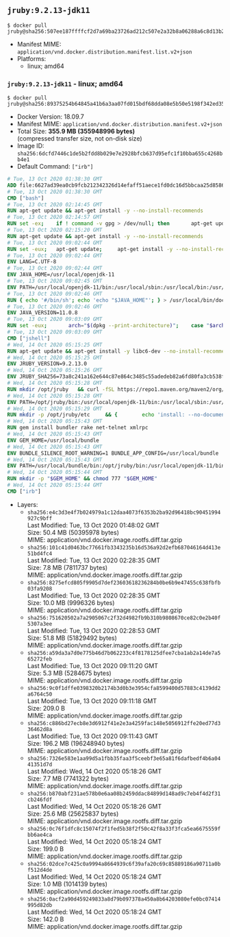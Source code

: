 ## `jruby:9.2.13-jdk11`

```console
$ docker pull jruby@sha256:507ee187ffffcf2d7a69ba23726ad212c507e2a32b8a06288a6c8d13b2784305
```

-	Manifest MIME: `application/vnd.docker.distribution.manifest.list.v2+json`
-	Platforms:
	-	linux; amd64

### `jruby:9.2.13-jdk11` - linux; amd64

```console
$ docker pull jruby@sha256:89375254b64845a41b6a3aa07fd015bdf68dda08e5b50e5198f342ed354817ab
```

-	Docker Version: 18.09.7
-	Manifest MIME: `application/vnd.docker.distribution.manifest.v2+json`
-	Total Size: **355.9 MB (355948996 bytes)**  
	(compressed transfer size, not on-disk size)
-	Image ID: `sha256:6dcfd7446c1de5b2fdd8b029e7e2928bfcb637d95efc1f10bba655c4268bb4e1`
-	Default Command: `["irb"]`

```dockerfile
# Tue, 13 Oct 2020 01:38:30 GMT
ADD file:6627ad39ea0cb9fcb212342326d14efaff51aece1fd0dc16d5bbcaa25d858622 in / 
# Tue, 13 Oct 2020 01:38:30 GMT
CMD ["bash"]
# Tue, 13 Oct 2020 02:14:45 GMT
RUN apt-get update && apt-get install -y --no-install-recommends 		ca-certificates 		curl 		netbase 		wget 	&& rm -rf /var/lib/apt/lists/*
# Tue, 13 Oct 2020 02:14:57 GMT
RUN set -ex; 	if ! command -v gpg > /dev/null; then 		apt-get update; 		apt-get install -y --no-install-recommends 			gnupg 			dirmngr 		; 		rm -rf /var/lib/apt/lists/*; 	fi
# Tue, 13 Oct 2020 02:15:20 GMT
RUN apt-get update && apt-get install -y --no-install-recommends 		git 		mercurial 		openssh-client 		subversion 				procps 	&& rm -rf /var/lib/apt/lists/*
# Tue, 13 Oct 2020 09:02:44 GMT
RUN set -eux; 	apt-get update; 	apt-get install -y --no-install-recommends 		bzip2 		unzip 		xz-utils 				ca-certificates p11-kit 				fontconfig libfreetype6 	; 	rm -rf /var/lib/apt/lists/*
# Tue, 13 Oct 2020 09:02:44 GMT
ENV LANG=C.UTF-8
# Tue, 13 Oct 2020 09:02:44 GMT
ENV JAVA_HOME=/usr/local/openjdk-11
# Tue, 13 Oct 2020 09:02:45 GMT
ENV PATH=/usr/local/openjdk-11/bin:/usr/local/sbin:/usr/local/bin:/usr/sbin:/usr/bin:/sbin:/bin
# Tue, 13 Oct 2020 09:02:46 GMT
RUN { echo '#/bin/sh'; echo 'echo "$JAVA_HOME"'; } > /usr/local/bin/docker-java-home && chmod +x /usr/local/bin/docker-java-home && [ "$JAVA_HOME" = "$(docker-java-home)" ]
# Tue, 13 Oct 2020 09:02:46 GMT
ENV JAVA_VERSION=11.0.8
# Tue, 13 Oct 2020 09:03:09 GMT
RUN set -eux; 		arch="$(dpkg --print-architecture)"; 	case "$arch" in 		arm64 | aarch64) downloadUrl=https://github.com/AdoptOpenJDK/openjdk11-upstream-binaries/releases/download/jdk-11.0.8%2B10/OpenJDK11U-jdk_aarch64_linux_11.0.8_10.tar.gz ;; 		amd64 | i386:x86-64) downloadUrl=https://github.com/AdoptOpenJDK/openjdk11-upstream-binaries/releases/download/jdk-11.0.8%2B10/OpenJDK11U-jdk_x64_linux_11.0.8_10.tar.gz ;; 		*) echo >&2 "error: unsupported architecture: '$arch'"; exit 1 ;; 	esac; 		wget -O openjdk.tgz.asc "$downloadUrl.sign"; 	wget -O openjdk.tgz "$downloadUrl" --progress=dot:giga; 		export GNUPGHOME="$(mktemp -d)"; 	gpg --batch --keyserver ha.pool.sks-keyservers.net --keyserver-options no-self-sigs-only --recv-keys CA5F11C6CE22644D42C6AC4492EF8D39DC13168F; 	gpg --batch --keyserver ha.pool.sks-keyservers.net --recv-keys EAC843EBD3EFDB98CC772FADA5CD6035332FA671; 	gpg --batch --list-sigs --keyid-format 0xLONG CA5F11C6CE22644D42C6AC4492EF8D39DC13168F 		| tee /dev/stderr 		| grep '0xA5CD6035332FA671' 		| grep 'Andrew Haley'; 	gpg --batch --verify openjdk.tgz.asc openjdk.tgz; 	gpgconf --kill all; 	rm -rf "$GNUPGHOME"; 		mkdir -p "$JAVA_HOME"; 	tar --extract 		--file openjdk.tgz 		--directory "$JAVA_HOME" 		--strip-components 1 		--no-same-owner 	; 	rm openjdk.tgz*; 			{ 		echo '#!/usr/bin/env bash'; 		echo 'set -Eeuo pipefail'; 		echo 'if ! [ -d "$JAVA_HOME" ]; then echo >&2 "error: missing JAVA_HOME environment variable"; exit 1; fi'; 		echo 'cacertsFile=; for f in "$JAVA_HOME/lib/security/cacerts" "$JAVA_HOME/jre/lib/security/cacerts"; do if [ -e "$f" ]; then cacertsFile="$f"; break; fi; done'; 		echo 'if [ -z "$cacertsFile" ] || ! [ -f "$cacertsFile" ]; then echo >&2 "error: failed to find cacerts file in $JAVA_HOME"; exit 1; fi'; 		echo 'trust extract --overwrite --format=java-cacerts --filter=ca-anchors --purpose=server-auth "$cacertsFile"'; 	} > /etc/ca-certificates/update.d/docker-openjdk; 	chmod +x /etc/ca-certificates/update.d/docker-openjdk; 	/etc/ca-certificates/update.d/docker-openjdk; 		find "$JAVA_HOME/lib" -name '*.so' -exec dirname '{}' ';' | sort -u > /etc/ld.so.conf.d/docker-openjdk.conf; 	ldconfig; 		fileEncoding="$(echo 'System.out.println(System.getProperty("file.encoding"))' | jshell -s -)"; [ "$fileEncoding" = 'UTF-8' ]; rm -rf ~/.java; 	javac --version; 	java --version
# Tue, 13 Oct 2020 09:03:09 GMT
CMD ["jshell"]
# Wed, 14 Oct 2020 05:15:25 GMT
RUN apt-get update && apt-get install -y libc6-dev --no-install-recommends && rm -rf /var/lib/apt/lists/*
# Wed, 14 Oct 2020 05:15:25 GMT
ENV JRUBY_VERSION=9.2.13.0
# Wed, 14 Oct 2020 05:15:26 GMT
ENV JRUBY_SHA256=73a8c241a162e644c87e864c3485c55adedeb82a6fd80fa3cb538fdacda7af58
# Wed, 14 Oct 2020 05:15:28 GMT
RUN mkdir /opt/jruby   && curl -fSL https://repo1.maven.org/maven2/org/jruby/jruby-dist/${JRUBY_VERSION}/jruby-dist-${JRUBY_VERSION}-bin.tar.gz -o /tmp/jruby.tar.gz   && echo "$JRUBY_SHA256 /tmp/jruby.tar.gz" | sha256sum -c -   && tar -zx --strip-components=1 -f /tmp/jruby.tar.gz -C /opt/jruby   && rm /tmp/jruby.tar.gz   && update-alternatives --install /usr/local/bin/ruby ruby /opt/jruby/bin/jruby 1
# Wed, 14 Oct 2020 05:15:28 GMT
ENV PATH=/opt/jruby/bin:/usr/local/openjdk-11/bin:/usr/local/sbin:/usr/local/bin:/usr/sbin:/usr/bin:/sbin:/bin
# Wed, 14 Oct 2020 05:15:29 GMT
RUN mkdir -p /opt/jruby/etc 	&& { 		echo 'install: --no-document'; 		echo 'update: --no-document'; 	} >> /opt/jruby/etc/gemrc
# Wed, 14 Oct 2020 05:15:43 GMT
RUN gem install bundler rake net-telnet xmlrpc
# Wed, 14 Oct 2020 05:15:43 GMT
ENV GEM_HOME=/usr/local/bundle
# Wed, 14 Oct 2020 05:15:43 GMT
ENV BUNDLE_SILENCE_ROOT_WARNING=1 BUNDLE_APP_CONFIG=/usr/local/bundle
# Wed, 14 Oct 2020 05:15:43 GMT
ENV PATH=/usr/local/bundle/bin:/opt/jruby/bin:/usr/local/openjdk-11/bin:/usr/local/sbin:/usr/local/bin:/usr/sbin:/usr/bin:/sbin:/bin
# Wed, 14 Oct 2020 05:15:44 GMT
RUN mkdir -p "$GEM_HOME" && chmod 777 "$GEM_HOME"
# Wed, 14 Oct 2020 05:15:44 GMT
CMD ["irb"]
```

-	Layers:
	-	`sha256:e4c3d3e4f7b024979a1c12daa4073f6353b2ba92d96418bc90451994927c9bff`  
		Last Modified: Tue, 13 Oct 2020 01:48:02 GMT  
		Size: 50.4 MB (50395978 bytes)  
		MIME: application/vnd.docker.image.rootfs.diff.tar.gzip
	-	`sha256:101c41d0463bc77661fb3343235b16d536a92d2efb687046164d413e51bd4fc4`  
		Last Modified: Tue, 13 Oct 2020 02:28:35 GMT  
		Size: 7.8 MB (7811737 bytes)  
		MIME: application/vnd.docker.image.rootfs.diff.tar.gzip
	-	`sha256:8275efcd805f9905d7def23603618236284b0be6b9e47455c638fbfb03fa9208`  
		Last Modified: Tue, 13 Oct 2020 02:28:35 GMT  
		Size: 10.0 MB (9996326 bytes)  
		MIME: application/vnd.docker.image.rootfs.diff.tar.gzip
	-	`sha256:751620502a7a2905067c2f32d4982fb9b310b9808670ce82c0e2b40f5307a3ee`  
		Last Modified: Tue, 13 Oct 2020 02:28:53 GMT  
		Size: 51.8 MB (51829492 bytes)  
		MIME: application/vnd.docker.image.rootfs.diff.tar.gzip
	-	`sha256:a59da3a7d0e775b46d7b062233c4f8178125dfee7cba1ab2a14de7a565272feb`  
		Last Modified: Tue, 13 Oct 2020 09:11:20 GMT  
		Size: 5.3 MB (5284675 bytes)  
		MIME: application/vnd.docker.image.rootfs.diff.tar.gzip
	-	`sha256:9c0f1dffe0398320b2174b3d0b3e3954cfa8599400d57883c4139dd2a6764c50`  
		Last Modified: Tue, 13 Oct 2020 09:11:18 GMT  
		Size: 209.0 B  
		MIME: application/vnd.docker.image.rootfs.diff.tar.gzip
	-	`sha256:c886bd27ecb8e3d6912f41e2e3a4259fac148e5056912ffe20ed77d336462d8a`  
		Last Modified: Tue, 13 Oct 2020 09:11:43 GMT  
		Size: 196.2 MB (196248940 bytes)  
		MIME: application/vnd.docker.image.rootfs.diff.tar.gzip
	-	`sha256:7326e583e1aa99d5a1fbb35faa3f5ceebf3e65a81f6dafbedf4b6a0441351d7d`  
		Last Modified: Wed, 14 Oct 2020 05:18:26 GMT  
		Size: 7.7 MB (7741322 bytes)  
		MIME: application/vnd.docker.image.rootfs.diff.tar.gzip
	-	`sha256:b870abf231ae578b0e6aa08b2459ddac84899d148ad9c7eb4f4d2f31cb246fdf`  
		Last Modified: Wed, 14 Oct 2020 05:18:26 GMT  
		Size: 25.6 MB (25625837 bytes)  
		MIME: application/vnd.docker.image.rootfs.diff.tar.gzip
	-	`sha256:0c76f1dfc8c15074f2f1fed5b38f2f50c42f8a33f3fca5ea6675559fbb6ae4ca`  
		Last Modified: Wed, 14 Oct 2020 05:18:24 GMT  
		Size: 199.0 B  
		MIME: application/vnd.docker.image.rootfs.diff.tar.gzip
	-	`sha256:02dce7c425c0a9994a8664939c6f39afa20c69c85889186a90711a0bf512d4de`  
		Last Modified: Wed, 14 Oct 2020 05:18:24 GMT  
		Size: 1.0 MB (1014139 bytes)  
		MIME: application/vnd.docker.image.rootfs.diff.tar.gzip
	-	`sha256:0acf2a90d459249833a8d79b097378a450a8b64203080efe0bc07414995d82db`  
		Last Modified: Wed, 14 Oct 2020 05:18:24 GMT  
		Size: 142.0 B  
		MIME: application/vnd.docker.image.rootfs.diff.tar.gzip
